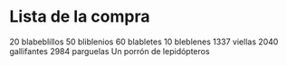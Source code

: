 # Lista de la compra

20 blabeblillos
50 bliblenios
60 blabletes
10 bleblenes
1337 viellas
2040 gallifantes
2984 parguelas
Un porrón de lepidópteros
